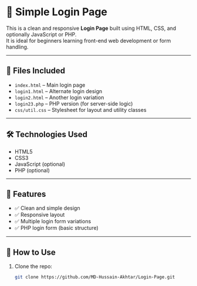 # 🔐 Simple Login Page

This is a clean and responsive **Login Page** built using HTML, CSS, and optionally JavaScript or PHP.  
It is ideal for beginners learning front-end web development or form handling.

---

## 📄 Files Included

- `index.html` – Main login page
- `login1.html` – Alternate login design
- `login2.html` – Another login variation
- `login23.php` – PHP version (for server-side logic)
- `css/util.css` – Stylesheet for layout and utility classes

---

## 🛠️ Technologies Used

- HTML5
- CSS3
- JavaScript (optional)
- PHP (optional)

---

## 🚀 Features

- ✅ Clean and simple design
- ✅ Responsive layout
- ✅ Multiple login form variations
- ✅ PHP login form (basic structure)

---

## 📂 How to Use

1. Clone the repo:
   ```bash
   git clone https://github.com/MD-Hussain-Akhtar/Login-Page.git
